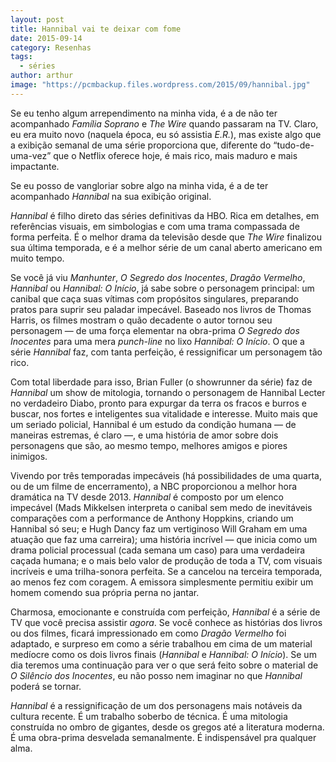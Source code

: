 ```yaml
---
layout: post
title: Hannibal vai te deixar com fome
date: 2015-09-14
category: Resenhas
tags:
  - séries
author: arthur
image: "https://pcmbackup.files.wordpress.com/2015/09/hannibal.jpg"
---
```

Se eu tenho algum arrependimento na minha vida, é a de não ter acompanhado _Família Soprano_ e _The Wire_ quando passaram na TV. Claro, eu era muito novo (naquela época, eu só assistia _E.R._), mas existe algo que a exibição semanal de uma série proporciona que, diferente do “tudo-de-uma-vez” que o Netflix oferece hoje, é mais rico, mais maduro e mais impactante.

Se eu posso de vangloriar sobre algo na minha vida, é a de ter acompanhado _Hannibal_ na sua exibição original.

_Hannibal_ é filho direto das séries definitivas da HBO. Rica em detalhes, em referências visuais, em simbologias e com uma trama compassada de forma perfeita. É o melhor drama da televisão desde que _The Wire_ finalizou sua última temporada, e é a melhor série de um canal aberto americano em muito tempo.

Se você já viu _Manhunter_, _O Segredo dos Inocentes_, _Dragão Vermelho_, _Hannibal_ ou _Hannibal: O Início_, já sabe sobre o personagem principal: um canibal que caça suas vítimas com propósitos singulares, preparando pratos para suprir seu paladar impecável. Baseado nos livros de Thomas Harris, os filmes mostram o quão decadente o autor tornou seu personagem — de uma força elementar na obra-prima _O Segredo dos Inocentes_ para uma mera _punch-line_ no lixo _Hannibal: O Início_. O que a série _Hannibal_ faz, com tanta perfeição, é ressignificar um personagem tão rico.

Com total liberdade para isso, Brian Fuller (o showrunner da série) faz de _Hannibal_ um show de mitologia, tornando o personagem de Hannibal Lecter no verdadeiro Diabo, pronto para expurgar da terra os fracos e burros e buscar, nos fortes e inteligentes sua vitalidade e interesse. Muito mais que um seriado policial, Hannibal é um estudo da condição humana — de maneiras estremas, é claro —, e uma história de amor sobre dois personagens que são, ao mesmo tempo, melhores amigos e piores inimigos.

Vivendo por três temporadas impecáveis (há possibilidades de uma quarta, ou de um filme de encerramento), a NBC proporcionou a melhor hora dramática na TV desde 2013. _Hannibal_ é composto por um elenco impecável (Mads Mikkelsen interpreta o canibal sem medo de inevitáveis comparações com a performance de Anthony Hoppkins, criando um Hannibal só seu; e Hugh Dancy faz um vertiginoso Will Graham em uma atuação que faz uma carreira); uma história incrível — que inicia como um drama policial processual (cada semana um caso) para uma verdadeira caçada humana; e o mais belo valor de produção de toda a TV, com visuais incríveis e uma trilha-sonora perfeita. Se a cancelou na terceira temporada, ao menos fez com coragem. A emissora simplesmente permitiu exibir um homem comendo sua própria perna no jantar.

Charmosa, emocionante e construída com perfeição, _Hannibal_ é a série de TV que você precisa assistir _agora_. Se você conhece as histórias dos livros ou dos filmes, ficará impressionado em como _Dragão Vermelho_ foi adaptado, e surpreso em como a série trabalhou em cima de um material medíocre como os dois livros finais (_Hannibal_ e _Hannibal: O Início_). Se um dia teremos uma continuação para ver o que será feito sobre o material de _O Silêncio dos Inocentes_, eu não posso nem imaginar no que _Hannibal_ poderá se tornar.

_Hannibal_ é a ressignificação de um dos personagens mais notáveis da cultura recente. É um trabalho soberbo de técnica. É uma mitologia construída no ombro de gigantes, desde os gregos até a literatura moderna. É uma obra-prima desvelada semanalmente. É indispensável pra qualquer alma.
